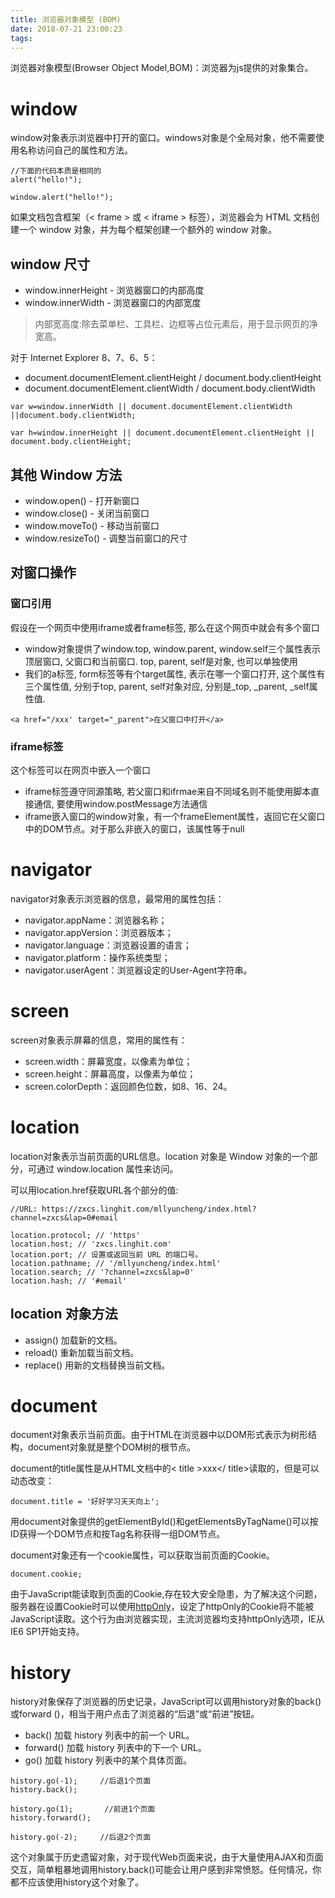 ```yaml
---
title: 浏览器对象模型 (BOM)
date: 2018-07-21 23:00:23
tags:
---
```


浏览器对象模型(Browser Object Model,BOM)：浏览器为js提供的对象集合。

# window
window对象表示浏览器中打开的窗口。windows对象是个全局对象，他不需要使用名称访问自己的属性和方法。
```
//下面的代码本质是相同的
alert("hello!");
 
window.alert("hello!");
```

如果文档包含框架（< frame > 或 < iframe > 标签），浏览器会为 HTML 文档创建一个 window 对象，并为每个框架创建一个额外的 window 对象。

## window 尺寸

- window.innerHeight - 浏览器窗口的内部高度
- window.innerWidth - 浏览器窗口的内部宽度

> 内部宽高度:除去菜单栏、工具栏、边框等占位元素后，用于显示网页的净宽高。

对于 Internet Explorer 8、7、6、5：
- document.documentElement.clientHeight / document.body.clientHeight
- document.documentElement.clientWidth / document.body.clientWidth

```
var w=window.innerWidth || document.documentElement.clientWidth ||document.body.clientWidth;

var h=window.innerHeight || document.documentElement.clientHeight || document.body.clientHeight;
```

## 其他 Window 方法

- window.open() - 打开新窗口
- window.close() - 关闭当前窗口
- window.moveTo() - 移动当前窗口
- window.resizeTo() - 调整当前窗口的尺寸

## 对窗口操作

### 窗口引用

假设在一个网页中使用iframe或者frame标签, 那么在这个网页中就会有多个窗口
- window对象提供了window.top, window.parent, window.self三个属性表示顶层窗口, 父窗口和当前窗口. top, parent, self是对象, 也可以单独使用
- 我们的a标签, form标签等有个target属性, 表示在哪一个窗口打开, 这个属性有三个属性值, 分别于top, parent, self对象对应, 分别是_top, _parent, _self属性值.

```
<a href="/xxx' target="_parent">在父窗口中打开</a>
```

### iframe标签
这个标签可以在网页中嵌入一个窗口

- iframe标签遵守同源策略, 若父窗口和ifrmae来自不同域名则不能使用脚本直接通信, 要使用window.postMessage方法通信
- iframe嵌入窗口的window对象，有一个frameElement属性，返回它在父窗口中的DOM节点。对于那么非嵌入的窗口，该属性等于null

# navigator

navigator对象表示浏览器的信息，最常用的属性包括：

- navigator.appName：浏览器名称；
- navigator.appVersion：浏览器版本；
- navigator.language：浏览器设置的语言；
- navigator.platform：操作系统类型；
- navigator.userAgent：浏览器设定的User-Agent字符串。

# screen

screen对象表示屏幕的信息，常用的属性有：

- screen.width：屏幕宽度，以像素为单位；
- screen.height：屏幕高度，以像素为单位；
- screen.colorDepth：返回颜色位数，如8、16、24。

# location

location对象表示当前页面的URL信息。location 对象是 Window 对象的一个部分，可通过 window.location 属性来访问。

可以用location.href获取URL各个部分的值:

```
//URL: https://zxcs.linghit.com/mllyuncheng/index.html?channel=zxcs&lap=0#email

location.protocol; // 'https'
location.host; // 'zxcs.linghit.com'
location.port; // 设置或返回当前 URL 的端口号。
location.pathname; // '/mllyuncheng/index.html'
location.search; // '?channel=zxcs&lap=0'
location.hash; // '#email'
```

## location 对象方法

- assign()  加载新的文档。
- reload()	重新加载当前文档。
- replace()	用新的文档替换当前文档。


# document

document对象表示当前页面。由于HTML在浏览器中以DOM形式表示为树形结构，document对象就是整个DOM树的根节点。

document的title属性是从HTML文档中的< title >xxx</ title>读取的，但是可以动态改变：
```
document.title = '好好学习天天向上';
```

用document对象提供的getElementById()和getElementsByTagName()可以按ID获得一个DOM节点和按Tag名称获得一组DOM节点。

document对象还有一个cookie属性，可以获取当前页面的Cookie。
```
document.cookie;
```
由于JavaScript能读取到页面的Cookie,存在较大安全隐患，为了解决这个问题，服务器在设置Cookie时可以使用[httpOnly](https://www.cnblogs.com/zlhff/p/5477943.html)，设定了httpOnly的Cookie将不能被JavaScript读取。这个行为由浏览器实现，主流浏览器均支持httpOnly选项，IE从IE6 SP1开始支持。


# history

history对象保存了浏览器的历史记录，JavaScript可以调用history对象的back()或forward ()，相当于用户点击了浏览器的“后退”或“前进”按钮。

- back()	加载 history 列表中的前一个 URL。
- forward()	加载 history 列表中的下一个 URL。
- go()	加载 history 列表中的某个具体页面。

```
history.go(-1);     //后退1个页面
history.back();
 
history.go(1);       //前进1个页面
history.forward();
 
history.go(-2);     //后退2个页面
```

这个对象属于历史遗留对象，对于现代Web页面来说，由于大量使用AJAX和页面交互，简单粗暴地调用history.back()可能会让用户感到非常愤怒。任何情况，你都不应该使用history这个对象了。




